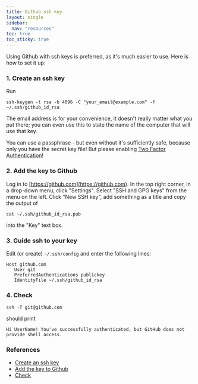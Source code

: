 ```yaml
---
title: Github ssh key
layout: single
sidebar:
  nav: "resources"
toc: true
toc_sticky: true
---
```


Using Github with ssh keys is preferred, as it's much easier to use. Here is how to set it up:

### 1. Create an ssh key

Run

    ssh-keygen -t rsa -b 4096 -C "your_email@example.com" -f ~/.ssh/github_id_rsa

The email address is for your convenience, it doesn't really matter what you put there; you can even use this to state the name of the computer that will use that key.

You can use a passphrase - but even without it's sufficiently safe, because only you have the secret key file! But please enabling [Two Factor Authentication](https://help.github.com/articles/about-two-factor-authentication/)!

### 2. Add the key to Github

Log in to [https://github.com](https://github.com). In the top right corner, in a drop-down menu, click "Settings". Select "SSH and GPG keys" from the menu on the left. Click "New SSH key", add something as a title and copy the output of

    cat ~/.ssh/github_id_rsa.pub

into the "Key" text box.


### 3. Guide ssh to your key

Edit (or create) `~/.ssh/config` and enter the following lines:

    Host github.com
       User git
       PreferredAuthentications publickey
       IdentityFile ~/.ssh/github_id_rsa

### 4. Check

    ssh -T git@github.com

should print

    Hi UserName! You've successfully authenticated, but GitHub does not provide shell access.



### References

   * [Create an ssh key](https://help.github.com/articles/connecting-to-github-with-ssh/)
   * [Add the key to Github](https://help.github.com/articles/adding-a-new-ssh-key-to-your-github-account)
   * [Check](https://help.github.com/articles/testing-your-ssh-connection/)